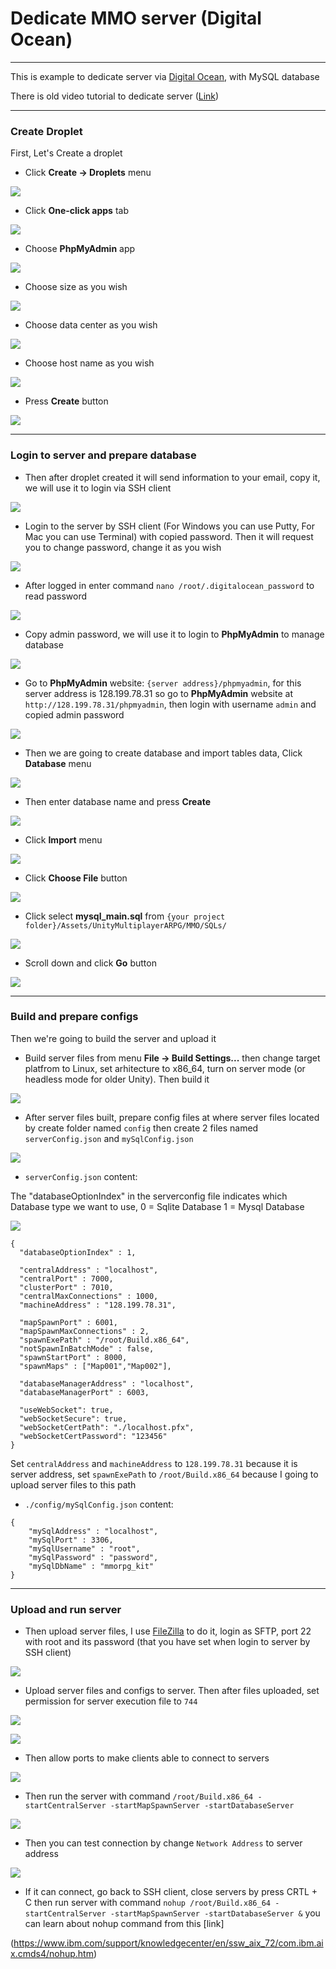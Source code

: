 # Dedicate MMO server (Digital Ocean)
* * *

This is example to dedicate server via [Digital Ocean](https://m.do.co/c/03d10d801aee), with MySQL database

There is old video tutorial to dedicate server ([Link](https://www.youtube.com/watch?v=1CGRlHGDu8U))

* * *

### Create Droplet

First, Let's Create a droplet

*   Click **Create -> Droplets** menu  

![](./img-digitalocean/003-create_droplet_001.png)

*   Click **One-click apps** tab  

![](./img-digitalocean/004-create_droplet_002.png)

*   Choose **PhpMyAdmin** app  

![](./img-digitalocean/005-create_droplet_003.png)

*   Choose size as you wish  

![](./img-digitalocean/006-create_droplet_004.png)

*   Choose data center as you wish  

![](./img-digitalocean/008-create_droplet_006.png)

*   Choose host name as you wish  

![](./img-digitalocean/009-create_droplet_007.png)

*   Press **Create** button  

![](./img-digitalocean/010-create_droplet_008.png)

* * *

### Login to server and prepare database

*   Then after droplet created it will send information to your email, copy it, we will use it to login via SSH client 

![](./img-digitalocean/011-mailed_password.png)

*   Login to the server by SSH client (For Windows you can use Putty, For Mac you can use Terminal) with copied password. Then it will request you to change password, change it as you wish  

![](./img-digitalocean/012-ssh_login.png)

*   After logged in enter command `nano /root/.digitalocean_password` to read password                                                                              

![](./img-digitalocean/014-get_password_001.png)

*   Copy admin password, we will use it to login to **PhpMyAdmin** to manage database                                                                       

![](./img-digitalocean/015-get_password_002.png)

*   Go to **PhpMyAdmin** website: `{server address}/phpmyadmin`, for this server address is 128.199.78.31 so go to **PhpMyAdmin** website at `http://128.199.78.31/phpmyadmin`, then login with username `admin` and copied admin password  

![](./img-digitalocean/016-db_login.png)

*   Then we are going to create database and import tables data, Click **Database** menu  

![](./img-digitalocean/017-create_db_001.png)

*   Then enter database name and press **Create**  

![](./img-digitalocean/018-create_db_002.png)

*   Click **Import** menu  

![](./img-digitalocean/019-create_db_003.png)

*   Click **Choose File** button  

![](./img-digitalocean/020-create_db_004.png)

*   Click select **mysql_main.sql** from `{your project folder}/Assets/UnityMultiplayerARPG/MMO/SQLs/` 

![](./img-digitalocean/021-create_db_005.png)

*   Scroll down and click **Go** button  

![](./img-digitalocean/022-create_db_006.png)

* * *

### Build and prepare configs

Then we're going to build the server and upload it

*   Build server files from menu **File -> Build Settings...** then change target platfrom to Linux, set arhitecture to x86_64, turn on server mode (or headless mode for older Unity). Then build it  

![](./img-digitalocean/002-build_as_server.png)

*   After server files built, prepare config files at where server files located by create folder named `config` then create 2 files named `serverConfig.json` and `mySqlConfig.json`  

![](./img-digitalocean/029-prepare_configs.png)

*   `serverConfig.json` content:  

The "databaseOptionIndex"  in the serverconfig file indicates which Database type we want to use,
0 = Sqlite Database
1 = Mysql Database

![](./img-digitalocean/030-database_index.png)

```
{
  "databaseOptionIndex" : 1,

  "centralAddress" : "localhost",
  "centralPort" : 7000,
  "clusterPort" : 7010,
  "centralMaxConnections" : 1000,
  "machineAddress" : "128.199.78.31",
  
  "mapSpawnPort" : 6001,
  "mapSpawnMaxConnections" : 2,
  "spawnExePath" : "/root/Build.x86_64",
  "notSpawnInBatchMode" : false,
  "spawnStartPort" : 8000,
  "spawnMaps" : ["Map001","Map002"],

  "databaseManagerAddress" : "localhost",
  "databaseManagerPort" : 6003,

  "useWebSocket": true,
  "webSocketSecure": true,
  "webSocketCertPath": "./localhost.pfx",
  "webSocketCertPassword": "123456"
}
```
Set `centralAddress` and `machineAddress` to `128.199.78.31` because it is server address, set `spawnExePath` to `/root/Build.x86_64` because I going to upload server files to this path

*   `./config/mySqlConfig.json` content:  
```
{
    "mySqlAddress" : "localhost",
    "mySqlPort" : 3306,
    "mySqlUsername" : "root",
    "mySqlPassword" : "password",
    "mySqlDbName" : "mmorpg_kit"
}
```

* * *

### Upload and run server

*   Then upload server files, I use [FileZilla](https://filezilla-project.org/) to do it, login as SFTP, port 22 with root and its password (that you have set when login to server by SSH client)  

![](./img-digitalocean/023-ftp_login.png)

*   Upload server files and configs to server. Then after files uploaded, set permission for server execution file to `744`  

![](./img-digitalocean/024-set_permissions_001.png)

![](./img-digitalocean/025-set_permissions_002.png)

*   Then allow ports to make clients able to connect to servers

![](./img-digitalocean/026-open_ports.png)

*   Then run the server with command `/root/Build.x86_64 -startCentralServer -startMapSpawnServer -startDatabaseServer`

![](./img-digitalocean/027-run_server.png)

*   Then you can test connection by change `Network Address` to server address  

![](./img-digitalocean/028-setup_client.PNG)

*   If it can connect, go back to SSH client, close servers by press CRTL + C then run server with command `nohup /root/Build.x86_64 -startCentralServer -startMapSpawnServer -startDatabaseServer &` you can learn about nohup command from this [link]

(https://www.ibm.com/support/knowledgecenter/en/ssw_aix_72/com.ibm.aix.cmds4/nohup.htm)
